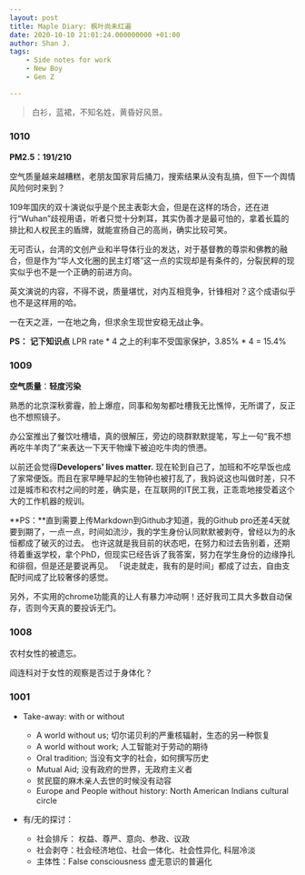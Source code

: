 ```yaml
---
layout: post
title: Maple Diary: 枫叶尚未红遍
date: 2020-10-10 21:01:24.000000000 +01:00
author: Shan J.
tags:
    - Side notes for work
    - New Boy
    - Gen Z

---
```



> 白衫，蓝裙，不知名姓，黄昏好风景。



### 1010

**PM2.5：191/210**

空气质量越来越糟糕，老朋友国家背后捅刀，搜索结果从没有乱搞，但下一个舆情风险何时来到？

109年国庆的双十演说似乎是个民主表彰大会，但是在这样的场合，还在进行“Wuhan”歧视用语，听者只觉十分刺耳，其实伪善才是最可怕的，拿着长篇的排比和人权民主的盾牌，就能宣扬自己的高尚，确实比较可笑。

无可否认，台湾的文创产业和半导体行业的发达，对于基督教的尊崇和佛教的融合，但是作为“华人文化圈的民主灯塔”这一点的实现却是有条件的，分裂民粹的现实似乎也不是一个正确的前进方向。

英文演说的内容，不得不说，质量堪忧，对内互相竞争，针锋相对？这个成语似乎也不是这样用的哈。

一在天之涯，一在地之角，但求余生现世安稳无战止争。

**PS：** **记下知识点** LPR rate * 4 之上的利率不受国家保护，3.85% * 4 = 15.4%

### 1009

**空气质量**：**轻度污染**

熟悉的北京深秋雾霾，脸上爆痘，同事和匆匆都吐槽我无比憔悴，无所谓了，反正也不想照镜子。

办公室推出了餐饮吐槽墙，真的很解压，旁边的晓群默默提笔，写上一句“我不想再吃牛羊肉了”来表达一下天干物燥下被迫吃牛肉的愤懑。

以前还会觉得**Developers' lives matter.** 现在轮到自己了，加班和不吃早饭也成了家常便饭。而且在家早睡早起的生物钟也被打乱了，我妈说这也叫做时差，只不过是城市和农村之间的时差，确实是，在互联网的IT民工我，正乖乖地接受着这个大的工作机器的规训。

**PS：**直到需要上传Markdown到Github才知道，我的Github pro还差4天就要到期了，一点一点，时间如流沙，我的学生身份认同默默被剥夺，曾经以为的永恒都成了破灭的过去。 也许这就是我目前的状态吧，在努力和过去告别着，还期待着重返学校，拿个PhD，但现实已经告诉了我答案，努力在学生身份的边缘挣扎和徘徊，但是还是要说再见。 「说走就走，我有的是时间」都成了过去，自由支配时间成了比较奢侈的感觉。

另外，不实用的chrome功能真的让人有暴力冲动啊！还好我司工具大多数自动保存，否则今天真的要投诉无门。

### 1008

农村女性的被遗忘。

阎连科对于女性的观察是否过于身体化？ 

### 1001

* Take-away: with or without

  - A world without us; 切尔诺贝利的严重核辐射，生态的另一种恢复
  - A world without work; 人工智能对于劳动的期待
  - Oral tradition; 当没有文字的社会，如何撰写历史
  - Mutual Aid; 没有政府的世界，无政府主义者
  - 贫民窟的麻木亲人去世的时候没有动容
  - Europe and People without history: North American Indians cultural circle

* 有/无的探讨：
  - 社会排斥： 权益、尊严、意向、参政、议政
  - 社会剥夺：社会经济地位、社会一体化、社会性异化, 科层冷淡
  - 主体性：False consciousness 虚无意识的普遍化


